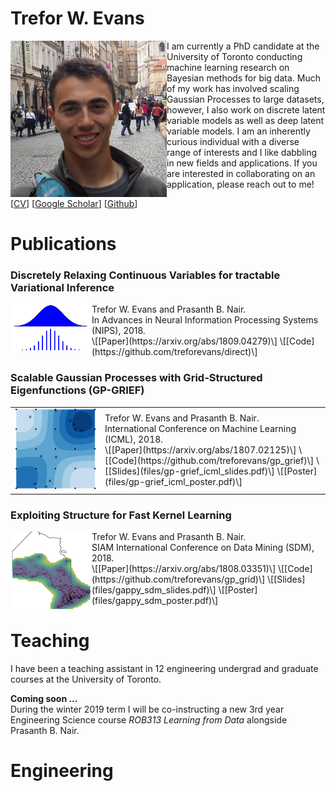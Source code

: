 # Trefor W. Evans
<img align="left" style="max-width: 250px; height: auto; " src="/imgs/trefor.jpg">
I am currently a PhD candidate at the University of Toronto conducting machine learning research on Bayesian methods for big data.
Much of my work has involved scaling Gaussian Processes to large datasets, however, I also work on discrete latent variable models as well as deep latent variable models.
I am an inherently curious individual with a diverse range of interests and I like dabbling in new fields and applications.
If you are interested in collaborating on an application, please reach out to me!

\[[CV](files/TreforEvans-CV.pdf)\]
\[[Google Scholar](https://scholar.google.ca/citations?user=oNL-h7UAAAAJ)\]
\[[Github](https://github.com/treforevans)\]

# Publications
### Discretely Relaxing Continuous Variables for tractable Variational Inference
<img align="left" style="max-width: 130px; height: auto; " src="imgs/direct.png">
Trefor W. Evans and Prasanth B. Nair.  <br /> 
 In Advances in Neural Information Processing Systems (NIPS), 2018.  <br /> 
\[[Paper](https://arxiv.org/abs/1809.04279)\]
\[[Code](https://github.com/treforevans/direct)\]

### Scalable Gaussian Processes with Grid-Structured Eigenfunctions (GP-GRIEF)
<table style="width:100%">
 <tr>
<td> <img style="max-width: 130px; height: auto; " src="imgs/gp-grief.png"></td>
<td>
Trefor W. Evans and Prasanth B. Nair.  <br /> 
International Conference on Machine Learning (ICML), 2018. <br /> 
\[[Paper](https://arxiv.org/abs/1807.02125)\]
\[[Code](https://github.com/treforevans/gp_grief)\]
\[[Slides](files/gp-grief_icml_slides.pdf)\]
\[[Poster](files/gp-grief_icml_poster.pdf)\]
</td>
</tr>
</table>


### Exploiting Structure for Fast Kernel Learning
<img align="left" style="max-width: 130px; height: auto; " src="imgs/gappy.png">
Trefor W. Evans and Prasanth B. Nair.  <br /> 
SIAM International Conference on Data Mining (SDM), 2018.  <br /> 
\[[Paper](https://arxiv.org/abs/1808.03351)\]
\[[Code](https://github.com/treforevans/gp_grid)\]
\[[Slides](files/gappy_sdm_slides.pdf)\]
\[[Poster](files/gappy_sdm_poster.pdf)\]

# Teaching
I have been a teaching assistant in 12 engineering undergrad and graduate courses at the University of Toronto. 

**Coming soon ...**  <br /> 
During the winter 2019 term I will be co-instructing a new 3rd year Engineering Science course *ROB313 Learning from Data* alongside Prasanth B. Nair.

# Engineering
